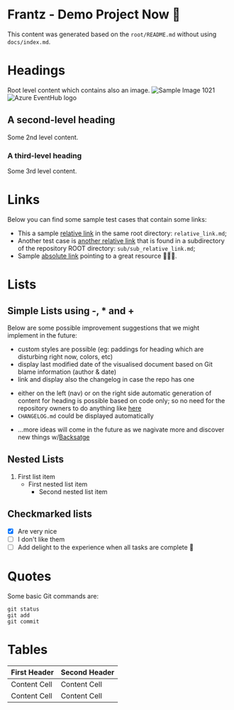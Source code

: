 # Frantz - Demo Project Now 🚀

This content was generated based on the `root/README.md` without using `docs/index.md`.

# Headings
Root level content which contains also an image.
![Sample Image 1021](https://yavuzceliker.github.io/sample-images/image-1021.jpg)
![Azure EventHub logo]([https://github.com/DanskeStatsbaner/aeh-docs/blob/main/aeh.jpg?raw=true](https://dsbintranet.sharepoint.com/_api/v2.1/shares/u!aHR0cHM6Ly9kc2JpbnRyYW5ldC5zaGFyZXBvaW50LmNvbS9zaXRlcy9hYmNfL1NpdGVBc3NldHMvU2l0ZVBhZ2VzLzU2ZjgyMmVkLTUzMDItNGUzMS1hMTZhLWJmNDFhYThkZjgxYSg0MCkvS3VsdHVybmF0LTI1LTQtMy5qcGc/driveItem/thumbnails/0/c400x99999/content?prefer=noRedirect,extendCacheMaxAge&clientType=modernWebPart))

## A second-level heading
Some 2nd level content.

### A third-level heading
Some 3rd level content.

# Links
Below you can find some sample test cases that contain some links:

- This a sample [relative link](relative_link.md) in the same root directory: `relative_link.md`;
- Another test case is [another relative link](sub/sub_relative_link.md) that is found in a subdirectory of the repository ROOT directory: `sub/sub_relative_link.md`;
- Sample [absolute link](https://www.dsb.dk) pointing to a great resource :bullettrain_side::train::train:.

# Lists

## Simple Lists using -, * and +
Below are some possible improvement suggestions that we might implement in the future:

- custom styles are possible (eg: paddings for heading which are disturbing right now, colors, etc)
- display last modified date of the visualised document based on Git blame information (author & date)
- link and display also the changelog in case the repo has one
* either on the left (nav) or on the right side automatic generation of content for heading is possible based on code only; so no need for the repository owners to do anything like [here](/docs/default/component/sapis-alstomic5)
* `CHANGELOG.md` could be displayed automatically
+ ...more ideas will come in the future as we nagivate more and discover new things w/[Backsatge](https://backstage.io/docs/features/techdocs/)

## Nested Lists
1. First list item
   - First nested list item
     - Second nested list item

## Checkmarked lists
- [x] Are very nice
- [ ] I don't like them
- [ ] Add delight to the experience when all tasks are complete :tada:

# Quotes
Some basic Git commands are:
```
git status
git add
git commit
```

# Tables
| First Header  | Second Header |
| ------------- | ------------- |
| Content Cell  | Content Cell  |
| Content Cell  | Content Cell  |
